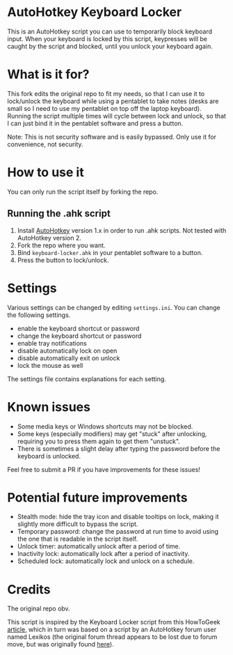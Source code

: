 # AutoHotkey Keyboard Locker

This is an AutoHotkey script you can use to temporarily block keyboard input. When your keyboard is locked by this script, keypresses will be caught by the script and blocked, until you unlock your keyboard again.

# What is it for?

This fork edits the original repo to fit my needs, so that I can use it to lock/unlock the keyboard while using a pentablet to take notes
(desks are small so I need to use my pentablet on top off the laptop keyboard). Running the script multiple times will cycle between lock 
and unlock, so that I can just bind it in the pentablet software and press a button.

Note: This is not security software and is easily bypassed. Only use it for convenience, not security.

# How to use it

You can only run the script itself by forking the repo.

## Running the .ahk script

1) Install [AutoHotkey](https://www.autohotkey.com/) version 1.x in order to run .ahk scripts. Not tested with AutoHotkey version 2.
2) Fork the repo where you want.
3) Bind `keyboard-locker.ahk` in your pentablet software to a button.
4) Press the button to lock/unlock.

# Settings

Various settings can be changed by editing `settings.ini`. You can change the following settings.

- enable the keyboard shortcut or password
- change the keyboard shortcut or password
- enable tray notifications
- disable automatically lock on open
- disable automatically exit on unlock
- lock the mouse as well

The settings file contains explanations for each setting.

# Known issues

- Some media keys or Windows shortcuts may not be blocked.
- Some keys (especially modifiers) may get "stuck" after unlocking, requiring you to press them again to get them "unstuck".
- There is sometimes a slight delay after typing the password before the keyboard is unlocked.

Feel free to submit a PR if you have improvements for these issues!

# Potential future improvements

- Stealth mode: hide the tray icon and disable tooltips on lock, making it slightly more difficult to bypass the script.
- Temporary password: change the password at run time to avoid using the one that is readable in the script itself.
- Unlock timer: automatically unlock after a period of time.
- Inactivity lock: automatically lock after a period of inactivity.
- Scheduled lock: automatically lock and unlock on a schedule.

# Credits

The original repo obv.

This script is inspired by the Keyboard Locker script from this HowToGeek [article](https://www.howtogeek.com/howto/11570/disable-the-keyboard-with-a-keyboard-shortcut-in-windows/), which in turn was based on a script by an AutoHotkey forum user named Lexikos (the original forum thread appears to be lost due to forum move, but was originally found [here](http://www.autohotkey.com/forum/post-147849.html#147849)).
